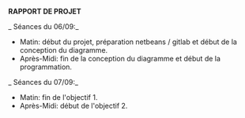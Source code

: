 **RAPPORT DE PROJET**

_ Séances du 06/09:_
- Matin: début du projet, préparation netbeans / gitlab et début de la conception du diagramme.
- Après-Midi: fin de la conception du diagramme et début de la programmation.

_ Séances du 07/09:_
- Matin: fin de l'objectif 1.
- Après-Midi: début de l'objectif 2.
